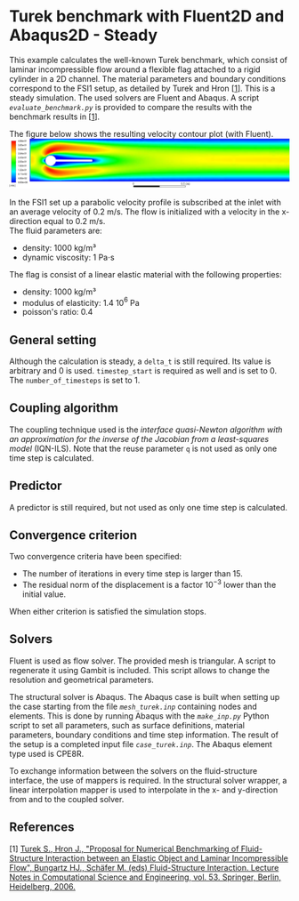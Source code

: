 # Turek benchmark with Fluent2D and Abaqus2D - Steady

This example calculates the well-known Turek benchmark, which consist of laminar incompressible flow around a flexible flag attached to a rigid cylinder in a 2D channel.
The material parameters and boundary conditions correspond to the FSI1 setup, as detailed by Turek and Hron [[1](#1)].
This is a steady simulation.
The used solvers are Fluent and Abaqus.
A script _`evaluate_benchmark.py`_ is provided to compare the results with the benchmark results in [[1](#1)].

The figure below shows the resulting velocity contour plot (with Fluent).
![FSI1](images/turek_fsi1_velocity.png "Velocity contour plot of FSI1 setup produced with Fluent")

In the FSI1 set up a parabolic velocity profile is subscribed at the inlet with an average velocity of 0.2 m/s.
The flow is initialized with a velocity in the x-direction equal to 0.2 m/s.  
The fluid parameters are:

-   density: 1000 kg/m³
-   dynamic viscosity: 1 Pa$\cdot$s

The flag is consist of a linear elastic material with the following properties:

-   density: 1000 kg/m³
-   modulus of elasticity: 1.4 10$^6$ Pa
-   poisson's ratio: 0.4

## General setting
Although the calculation is steady, a `delta_t` is still required. Its value is arbitrary and 0 is used.
`timestep_start` is required as well and is set to 0. The `number_of_timesteps` is set to 1.

## Coupling algorithm

The coupling technique used is the *interface quasi-Newton algorithm with an approximation for the inverse of the Jacobian from a least-squares model* (IQN-ILS).
Note that the reuse parameter `q` is not used as only one time step is calculated.

## Predictor

A predictor is still required, but not used as only one time step is calculated.

## Convergence criterion

Two convergence criteria have been specified:

-   The number of iterations in every time step is larger than 15.
-   The residual norm of the displacement is a factor $10^{-3}$ lower than the initial value.
 
When either criterion is satisfied the simulation stops.

## Solvers

Fluent is used as flow solver.
The provided mesh is triangular.
A script to regenerate it using Gambit is included. This script allows to change the resolution and geometrical parameters.

The structural solver is Abaqus.
The Abaqus case is built when setting up the case starting from the file *`mesh_turek.inp`* containing nodes and elements. 
This is done by running Abaqus with the *`make_inp.py`* Python script to set all parameters, such as surface definitions, material parameters, boundary conditions and time step information.
The result of the setup is a completed input file *`case_turek.inp`*.
The Abaqus element type used is CPE8R.

To exchange information between the solvers on the fluid-structure interface, the use of mappers is required.
In the structural solver wrapper, a linear interpolation mapper is used to interpolate in the x- and y-direction from and to the coupled solver.

## References
<a id="1">[1]</a> 
[Turek S., Hron J., "Proposal for Numerical Benchmarking of Fluid-Structure Interaction between an Elastic Object and Laminar Incompressible Flow", Bungartz HJ., Schäfer M. (eds) Fluid-Structure Interaction. Lecture Notes in Computational Science and Engineering, vol. 53. Springer, Berlin, Heidelberg, 2006.](https://doi.org/10.1007/3-540-34596-5_15)